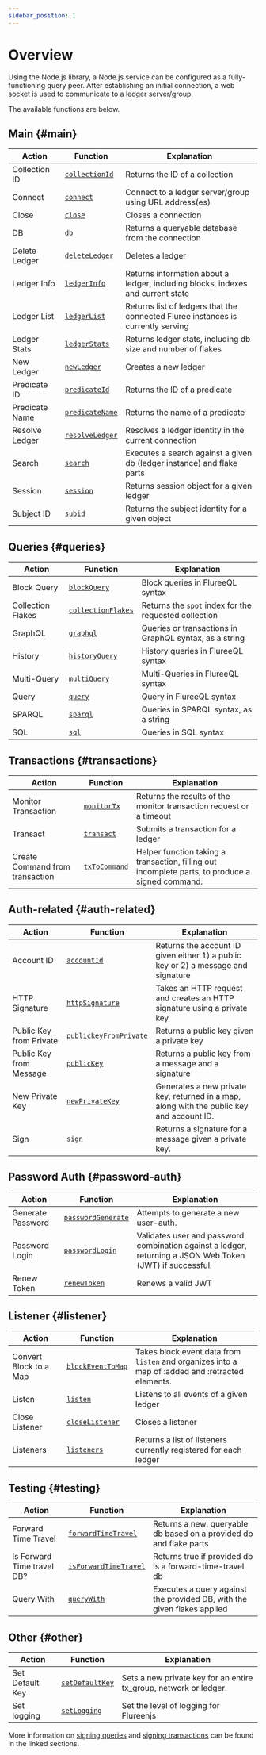 ```yaml
---
sidebar_position: 1
---
```


# Overview

Using the Node.js library, a Node.js service can be configured as a fully-functioning query peer. After establishing an initial connection, a web socket is used to communicate to a ledger server/group.

The available functions are below.

## Main {#main}

| Action         | Function                                                         | Explanation                                                                      |
| -------------- | ---------------------------------------------------------------- | -------------------------------------------------------------------------------- |
| Collection ID  | [`collectionId`](/docs/reference/nodejs/examples#collectionId)   | Returns the ID of a collection                                                   |
| Connect        | [`connect`](/docs/reference/nodejs/examples#connect)             | Connect to a ledger server/group using URL address(es)                           |
| Close          | [`close`](/docs/reference/nodejs/examples#close)                 | Closes a connection                                                              |
| DB             | [`db`](/docs/reference/nodejs/examples#db)                       | Returns a queryable database from the connection                                 |
| Delete Ledger  | [`deleteLedger`](/docs/reference/nodejs/examples#deleteLedger)   | Deletes a ledger                                                                 |
| Ledger Info    | [`ledgerInfo`](/docs/reference/nodejs/examples#ledgerInfo)       | Returns information about a ledger, including blocks, indexes and current state  |
| Ledger List    | [`ledgerList`](/docs/reference/nodejs/examples#ledgerList)       | Returns list of ledgers that the connected Fluree instances is currently serving |
| Ledger Stats   | [`ledgerStats`](/docs/reference/nodejs/examples#ledgerStats)     | Returns ledger stats, including db size and number of flakes                     |
| New Ledger     | [`newLedger`](/docs/reference/nodejs/examples#newLedger)         | Creates a new ledger                                                             |
| Predicate ID   | [`predicateId`](/docs/reference/nodejs/examples#predicateId)     | Returns the ID of a predicate                                                    |
| Predicate Name | [`predicateName`](/docs/reference/nodejs/examples#predicateName) | Returns the name of a predicate                                                  |
| Resolve Ledger | [`resolveLedger`](/docs/reference/nodejs/examples#resolveLedger) | Resolves a ledger identity in the current connection                             |
| Search         | [`search`](/docs/reference/nodejs/examples#search)               | Executes a search against a given db (ledger instance) and flake parts           |
| Session        | [`session`](/docs/reference/nodejs/examples#session)             | Returns session object for a given ledger                                        |
| Subject ID     | [`subid`](/docs/reference/nodejs/examples#subid)                 | Returns the subject identity for a given object                                  |

## Queries {#queries}

| Action            | Function                                                               | Explanation                                            |
| ----------------- | ---------------------------------------------------------------------- | ------------------------------------------------------ |
| Block Query       | [`blockQuery`](/docs/reference/nodejs/examples#blockQuery)             | Block queries in FlureeQL syntax                       |
| Collection Flakes | [`collectionFlakes`](/docs/reference/nodejs/examples#collectionFlakes) | Returns the `spot` index for the requested collection  |
| GraphQL           | [`graphql`](/docs/reference/nodejs/examples#graphql)                   | Queries or transactions in GraphQL syntax, as a string |
| History           | [`historyQuery`](/docs/reference/nodejs/examples#historyQuery)         | History queries in FlureeQL syntax                     |
| Multi-Query       | [`multiQuery`](/docs/reference/nodejs/examples#multiQuery)             | Multi-Queries in FlureeQL syntax                       |
| Query             | [`query`](/docs/reference/nodejs/examples#query)                       | Query in FlureeQL syntax                               |
| SPARQL            | [`sparql`](/docs/reference/nodejs/examples#sparql)                     | Queries in SPARQL syntax, as a string                  |
| SQL               | [`sql`](/docs/reference/nodejs/examples#sql)                           | Queries in SQL syntax                                  |

## Transactions {#transactions}

| Action                          | Function                                                     | Explanation                                                                                      |
| ------------------------------- | ------------------------------------------------------------ | ------------------------------------------------------------------------------------------------ |
| Monitor Transaction             | [`monitorTx`](/docs/reference/nodejs/examples#monitorTx)     | Returns the results of the monitor transaction request or a timeout                              |
| Transact                        | [`transact`](/docs/reference/nodejs/examples#transact)       | Submits a transaction for a ledger                                                               |
| Create Command from transaction | [`txToCommand`](/docs/reference/nodejs/examples#txToCommand) | Helper function taking a transaction, filling out incomplete parts, to produce a signed command. |

## Auth-related {#auth-related}

| Action                  | Function                                                                       | Explanation                                                                               |
| ----------------------- | ------------------------------------------------------------------------------ | ----------------------------------------------------------------------------------------- |
| Account ID              | [`accountId`](/docs/reference/nodejs/examples#accountId)                       | Returns the account ID given either 1) a public key or 2) a message and signature         |
| HTTP Signature          | [`httpSignature`](/docs/reference/nodejs/examples#httpSignature)               | Takes an HTTP request and creates an HTTP signature using a private key                   |
| Public Key from Private | [`publickeyFromPrivate`](/docs/reference/nodejs/examples#publicKeyFromPrivate) | Returns a public key given a private key                                                  |
| Public Key from Message | [`publicKey`](/docs/reference/nodejs/examples#publicKey)                       | Returns a public key from a message and a signature                                       |
| New Private Key         | [`newPrivateKey`](/docs/reference/nodejs/examples#newPrivateKey)               | Generates a new private key, returned in a map, along with the public key and account ID. |
| Sign                    | [`sign`](/docs/reference/nodejs/examples#sign)                                 | Returns a signature for a message given a private key.                                    |

## Password Auth {#password-auth}

| Action            | Function                                                               | Explanation                                                                                               |
| ----------------- | ---------------------------------------------------------------------- | --------------------------------------------------------------------------------------------------------- |
| Generate Password | [`passwordGenerate`](/docs/reference/nodejs/examples#passwordGenerate) | Attempts to generate a new user-auth.                                                                     |
| Password Login    | [`passwordLogin`](/docs/reference/nodejs/examples#passwordLogin)       | Validates user and password combination against a ledger, returning a JSON Web Token (JWT) if successful. |
| Renew Token       | [`renewToken`](/docs/reference/nodejs/examples#renewToken)             | Renews a valid JWT                                                                                        |

## Listener {#listener}

| Action                 | Function                                                             | Explanation                                                                                      |
| ---------------------- | -------------------------------------------------------------------- | ------------------------------------------------------------------------------------------------ |
| Convert Block to a Map | [`blockEventToMap`](/docs/reference/nodejs/examples#blockEventToMap) | Takes block event data from `listen` and organizes into a map of :added and :retracted elements. |
| Listen                 | [`listen`](/docs/reference/nodejs/examples#listen)                   | Listens to all events of a given ledger                                                          |
| Close Listener         | [`closeListener`](/docs/reference/nodejs/examples#closeListener)     | Closes a listener                                                                                |
| Listeners              | [`listeners`](/docs/reference/nodejs/examples#listeners)             | Returns a list of listeners currently registered for each ledger                                 |

## Testing {#testing}

| Action                     | Function                                                                     | Explanation                                                             |
| -------------------------- | ---------------------------------------------------------------------------- | ----------------------------------------------------------------------- |
| Forward Time Travel        | [`forwardTimeTravel`](/docs/reference/nodejs/examples#forwardTimeTravel)     | Returns a new, queryable db based on a provided db and flake parts      |
| Is Forward Time travel DB? | [`isForwardTimeTravel`](/docs/reference/nodejs/examples#isForwardTimeTravel) | Returns true if provided db is a forward-time-travel db                 |
| Query With                 | [`queryWith`](/docs/reference/nodejs/examples#queryWith)                     | Executes a query against the provided DB, with the given flakes applied |

## Other {#other}

| Action          | Function                                                         | Explanation                                                       |
| --------------- | ---------------------------------------------------------------- | ----------------------------------------------------------------- |
| Set Default Key | [`setDefaultKey`](/docs/reference/nodejs/examples#setDefaultKey) | Sets a new private key for an entire tx_group, network or ledger. |
| Set logging     | [`setLogging`](/docs/reference/nodejs/examples#setLogging)       | Set the level of logging for Flureenjs                            |

More information on [signing queries](/concepts/identity/signatures.md#signed-queries) and [signing transactions](/concepts/identity/signatures.md#signed-transactions) can be found in the linked sections.
